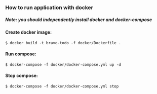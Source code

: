 ### How to run application with docker
##### Note: you should independently install docker and docker-compose
#### Create docker image:
```shell script
$ docker build -t bravo-todo -f docker/Dockerfile .
```
#### Run compose:
```shell script
$ docker-compose -f docker/docker-compose.yml up -d
```
#### Stop compose:
```shell script
$ docker-compose -f docker/docker-compose.yml stop
```
